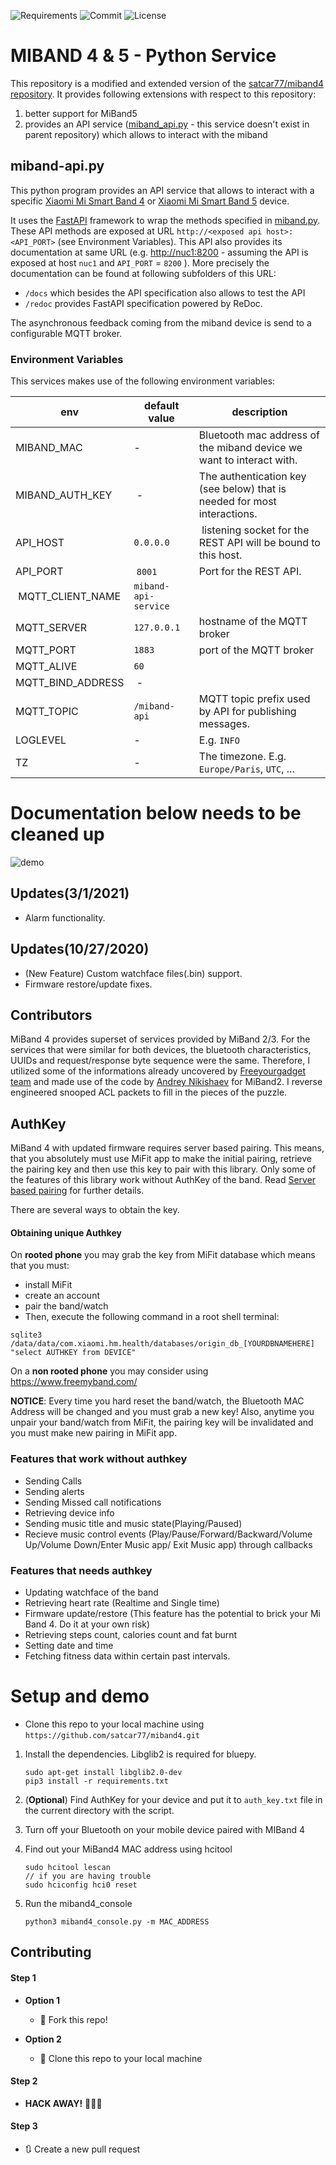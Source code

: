 
![Requirements](https://img.shields.io/badge/Python-3.6-lightgrey)
![Commit](https://img.shields.io/github/last-commit/janvda/miband4)
![License](http://img.shields.io/:license-mit-blue.svg?style=flat-square)

# MIBAND 4 & 5 - Python Service

This repository is a modified and extended version of the [satcar77/miband4 repository](https://github.com/satcar77/miband4/blob/master/README.md).  It provides following extensions with respect to this repository:

1. better support for MiBand5
2. provides an API service ([miband_api.py](https://github.com/janvda/miband4/blob/master/miband_api.py) - this service doesn't exist in parent repository) which allows to interact with the miband

## miband-api.py

This python program provides an API service that allows to interact with a specific [Xiaomi Mi Smart Band 4](https://en.wikipedia.org/wiki/Xiaomi_Mi_Smart_Band_4) or [Xiaomi Mi Smart Band 5](https://en.wikipedia.org/wiki/Xiaomi_Mi_Smart_Band_5) device.

It uses the [FastAPI](https://fastapi.tiangolo.com/) framework to wrap the methods specified in [miband.py](https://github.com/janvda/miband4/blob/master/miband.py).  These API methods are exposed at URL `http://<exposed api host>:<API_PORT>` (see Environment Variables).  This API also provides its documentation at same URL (e.g. [http://nuc1:8200](http://nuc1:8200) - assuming the API is exposed at host `nuc1` and `API_PORT` = `8200` ).  More precisely the documentation can be found at following subfolders of this URL:

* `/docs` which besides the API specification also allows to test the API
* `/redoc` provides FastAPI specification powered by ReDoc.

The asynchronous feedback coming from the miband device is send to a configurable MQTT broker.

### Environment Variables

This services makes use of the following environment variables:

| env | default value | description |
| -- | -- | -- |
| MIBAND_MAC | - | Bluetooth mac address of the miband device we want to interact with. |
| MIBAND_AUTH_KEY  | - | The authentication key (see below) that is needed for most interactions. |
| API_HOST | `0.0.0.0`  | listening socket for the REST API will be bound to this host. |
| API_PORT | `8001` | Port for the REST API. |
| MQTT_CLIENT_NAME | `miband-api-service` |  |
| MQTT_SERVER | `127.0.0.1` | hostname of the MQTT broker|
| MQTT_PORT | `1883`| port of the MQTT broker |
| MQTT_ALIVE | `60` | |
| MQTT_BIND_ADDRESS | - | |
| MQTT_TOPIC | `/miband-api` | MQTT topic prefix used by API for publishing messages. |
| LOGLEVEL | - | E.g. `INFO`|
| TZ | - | The timezone. E.g. `Europe/Paris`, `UTC`, ... |

# Documentation below needs to be cleaned up

![demo](screen/1.png)

## Updates(3/1/2021)

- Alarm functionality. 

## Updates(10/27/2020)
- (New Feature) Custom watchface files(.bin) support. 
- Firmware restore/update fixes.

## Contributors 

 MiBand 4 provides superset of services provided by MiBand 2/3. For the services that were similar for both devices, the bluetooth characteristics, UUIDs  and request/response byte sequence were the same. Therefore,  I utilized some of the informations already uncovered by [Freeyourgadget team](https://github.com/Freeyourgadget/Gadgetbridge) and made use of the code by [Andrey Nikishaev](https://github.com/creotiv) for MiBand2. I reverse engineered snooped ACL packets to fill in the pieces of the puzzle. 



## AuthKey
MiBand 4 with updated firmware requires server based pairing. This means, that you absolutely must use MiFit app to make the initial pairing, retrieve the pairing key and then use this key to pair with this library. Only some of the features of this library work without AuthKey of the band. Read [Server based pairing](https://github.com/Freeyourgadget/Gadgetbridge/wiki/Huami-Server-Pairing) for further details.

There are several ways to obtain the key.

#### Obtaining unique Authkey
On **rooted phone** you may grab the key from MiFit database which means that you must:

- install MiFit
- create an account
- pair the band/watch
- Then, execute the following command in a root shell terminal:
```
sqlite3 /data/data/com.xiaomi.hm.health/databases/origin_db_[YOURDBNAMEHERE] "select AUTHKEY from DEVICE"
```
On a **non rooted phone** you may consider using https://www.freemyband.com/ 

**NOTICE**: Every time you hard reset the band/watch, the Bluetooth MAC Address will be changed and you must grab a new key! Also, anytime you unpair your band/watch from MiFit, the pairing key will be invalidated and you must make new pairing in MiFit app.

### Features that work without authkey
- Sending Calls
- Sending alerts
- Sending Missed call notifications
- Retrieving device info
- Sending music title and music state(Playing/Paused)
- Recieve music control events (Play/Pause/Forward/Backward/Volume Up/Volume Down/Enter Music app/ Exit Music app) through callbacks
### Features that needs authkey
- Updating watchface of the band
- Retrieving heart rate (Realtime and Single time)
- Firmware update/restore (This feature has the potential to brick your Mi Band 4. Do it at your own risk)
- Retrieving steps count, calories count and fat burnt
- Setting date and time
- Fetching fitness data within certain past intervals.


# Setup and demo


- Clone this repo to your local machine using `https://github.com/satcar77/miband4.git`



1.  Install the dependencies. Libglib2 is required for bluepy. 

    ```
    sudo apt-get install libglib2.0-dev
    pip3 install -r requirements.txt
    ```
2. (**Optional**) Find AuthKey for your device and put it to `auth_key.txt` file in the current directory with the script. 

3.  Turn off your Bluetooth on your mobile device paired with MIBand 4

4.  Find out your MiBand4 MAC address using hcitool

    ```
    sudo hcitool lescan
    // if you are having trouble
    sudo hciconfig hci0 reset 
	```
5.  Run the miband4_console

    ```
    python3 miband4_console.py -m MAC_ADDRESS 
	```





## Contributing



#### Step 1

- **Option 1**
    - 🍴 Fork this repo!

- **Option 2**
    - 👯 Clone this repo to your local machine

#### Step 2

- **HACK AWAY!** 🔨🔨🔨

#### Step 3

- 🔃 Create a new pull request



